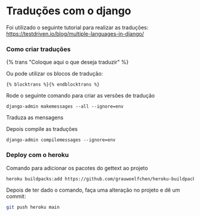 # Traduções com o django

Foi utilizado o seguinte tutorial para realizar as traduções:
https://testdriven.io/blog/multiple-languages-in-django/

### Como criar traduções

{% trans "Coloque aqui o que deseja traduzir" %}

Ou pode utilizar os blocos de tradução:

```django
{% blocktrans %}{% endblocktrans %}
```

Rode o seguinte comando para criar as versões de tradução
```shell
django-admin makemessages --all --ignore=env
```

Traduza as mensagens

Depois compile as traduções
```shell
django-admin compilemessages --ignore=env
```

### Deploy com o heroku

Comando para adicionar os pacotes do gettext ao projeto
```bash
heroku buildpacks:add https://github.com/grauwoelfchen/heroku-buildpack-gettext
```

Depois de ter dado o comando, faça uma alteração no projeto e dê um commit:
```bash
git push heroku main
```